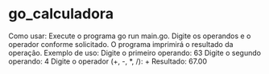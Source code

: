 # go_calculadora

Como usar:
Execute o programa go run main.go.
Digite os operandos e o operador conforme solicitado.
O programa imprimirá o resultado da operação.
Exemplo de uso:
Digite o primeiro operando: 63
Digite o segundo operando: 4
Digite o operador (+, -, *, /): +
Resultado: 67.00
